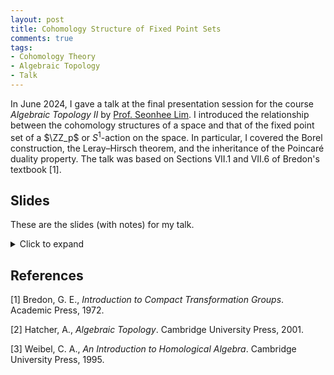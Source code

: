 ```yaml
---
layout: post
title: Cohomology Structure of Fixed Point Sets
comments: true
tags: 
- Cohomology Theory
- Algebraic Topology
- Talk
---
```


In June 2024, I gave a talk at the final presentation session for the course *Algebraic Topology II* by [Prof. Seonhee Lim](http://www.math.snu.ac.kr/~lim/). I introduced the relationship between the cohomology structures of a space and that of the fixed point set of a $\ZZ_p$ or $S^1$-action on the space. In particular, I covered the Borel construction, the Leray–Hirsch theorem, and the inheritance of the Poincaré duality property. The talk was based on Sections VII.1 and VII.6 of Bredon's textbook [1].


## Slides
These are the slides (with notes) for my talk. 
<details>
<summary>Click to expand</summary>
<object data="/assets/2024-06-11-cohomology-structure-of-fixed-point-sets/CohFixedPoint (with notes)_Younghun Jo.pdf" width="700" height="1000" type='application/pdf'></object>
</details>


## References
[1] Bredon, G. E., *Introduction to Compact Transformation Groups*. Academic Press, 1972.

[2] Hatcher, A., *Algebraic Topology*. Cambridge University Press, 2001.

[3] Weibel, C. A., *An Introduction to Homological Algebra*. Cambridge University Press, 1995.
